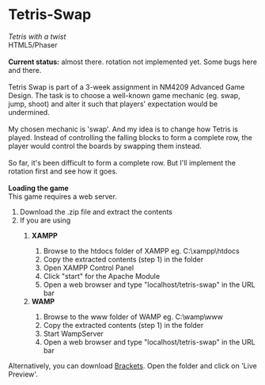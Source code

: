 # Tetris-Swap
<i>Tetris with a twist</i><br>
HTML5/Phaser
<br><br>
<b>Current status:</b> almost there. rotation not implemented yet. Some bugs here and there.
<br><br>
Tetris Swap is part of a 3-week assignment in NM4209 Advanced Game Design. The task is to choose a well-known game mechanic 
(eg. swap, jump, shoot) and alter it such that players' expectation would be undermined. 
<br><br>
My chosen mechanic is 'swap'. And my idea is to change how Tetris is played. Instead of controlling the falling blocks to 
form a complete row, the player would control the boards by swapping them instead.
<br><br>
So far, it's been difficult to form a complete row. But I'll implement the rotation first and see how it goes. 
<br><br>
<b>Loading the game</b>
<br>
This game requires a web server.
<br>
<ol>
  <li>Download the .zip file and extract the contents</li>
  <li>If you are using</li>
    <ol>
      <li><b>XAMPP</b></li>
      <ol>
        <li>Browse to the htdocs folder of XAMPP eg. C:\xampp\htdocs</li>
        <li>Copy the extracted contents (step 1) in the folder</li>
        <li>Open XAMPP Control Panel</li>
        <li>Click "start" for the Apache Module</li>
        <li>Open a web browser and type "localhost/tetris-swap" in the URL bar</li>
      </ol>
      <li><b>WAMP</b></li>
      <ol>
        <li>Browse to the www folder of WAMP eg. C:\wamp\www</li>
        <li>Copy the extracted contents (step 1) in the folder</li>
        <li>Start WampServer</li>
        <li>Open a web browser and type "localhost/tetris-swap" in the URL bar</li>
      </ol>
    </ol>
</ol>
Alternatively, you can download <a href="http://brackets.io/">Brackets</a>. Open the folder and click on 'Live Preview'.
